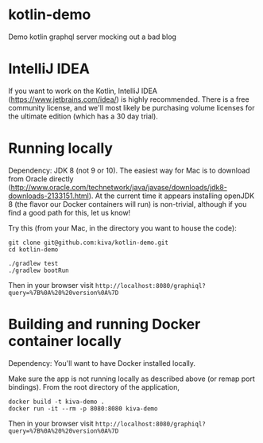 # kotlin-demo
Demo kotlin graphql server mocking out a bad blog

# IntelliJ IDEA

If you want to work on the Kotlin, IntelliJ IDEA (https://www.jetbrains.com/idea/) is highly recommended.
There is a free community license, and we'll most likely be purchasing volume licenses
for the ultimate edition (which has a 30 day trial).

# Running locally

Dependency: JDK 8 (not 9 or 10). The easiest way for Mac is to download from Oracle directly (http://www.oracle.com/technetwork/java/javase/downloads/jdk8-downloads-2133151.html).
At the current time it appears installing openJDK 8 (the flavor our Docker containers will run) is non-trivial,
although if you find a good path for this, let us know!

Try this (from your Mac, in the directory you want to house the code):

```
git clone git@github.com:kiva/kotlin-demo.git
cd kotlin-demo

./gradlew test
./gradlew bootRun
```

Then in your browser visit `http://localhost:8080/graphiql?query=%7B%0A%20%20version%0A%7D`

# Building and running Docker container locally

Dependency: You'll want to have Docker installed locally.

Make sure the app is not running locally as described above (or remap port bindings).
From the root directory of the application,

```
docker build -t kiva-demo .
docker run -it --rm -p 8080:8080 kiva-demo
```

Then in your browser visit `http://localhost:8080/graphiql?query=%7B%0A%20%20version%0A%7D`
